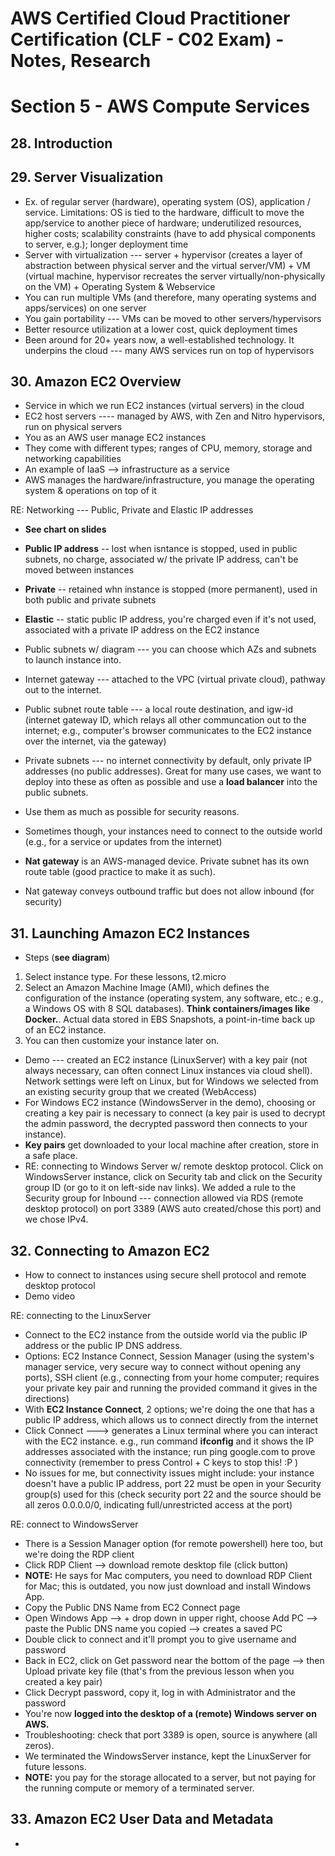 # AWS Certified Cloud Practitioner Certification (CLF - C02 Exam) - Notes, Research

# Section 5 - AWS Compute Services

## 28. Introduction

## 29. Server Visualization
- Ex. of regular server (hardware), operating system (OS), application / service. Limitations: OS is tied to the hardware, difficult to move the app/service to another piece of hardware; underutilized resources, higher costs; scalability constraints (have to add physical components to server, e.g.); longer deployment time
- Server with virtualization --- server + hypervisor (creates a layer of abstraction between physical server and the virtual server/VM) + VM (virtual machine, hypervisor recreates the server virtually/non-physically on the VM) + Operating System & Webservice
- You can run multiple VMs (and therefore, many operating systems and apps/services) on one server
- You gain portability --- VMs can be moved to other servers/hypervisors
- Better resource utilization at a lower cost, quick deployment times
- Been around for 20+ years now, a well-established technology. It underpins the cloud --- many AWS services run on top of hypervisors

## 30. Amazon EC2 Overview
- Service in which we run EC2 instances (virtual servers) in the cloud
- EC2 host servers ---- managed by AWS, with Zen and Nitro hypervisors, run on physical servers
- You as an AWS user manage EC2 instances
- They come with different types; ranges of CPU, memory, storage and networking capabilities
- An example of IaaS --> infrastructure as a service
- AWS manages the hardware/infrastructure, you manage the operating system & operations on top of it

RE: Networking --- Public, Private and Elastic IP addresses
- **See chart on slides**
- **Public IP address** -- lost when isntance is stopped, used in public subnets, no charge, associated w/ the private IP address, can't be moved between instances
- **Private** -- retained whn instance is stopped (more permanent), used in both public and private subnets
- **Elastic** -- static public IP address, you're charged even if it's not used, associated with a private IP address on the EC2 instance

- Public subnets w/ diagram --- you can choose which AZs and subnets to launch instance into.
- Internet gateway --- attached to the VPC (virtual private cloud), pathway out to the internet.
- Public subnet route table --- a local route destination, and igw-id (internet gateway ID, which relays all other communcation out to the internet; e.g., computer's browser communicates to the EC2 instance over the internet, via the gateway)

- Private subnets --- no internet connectivity by default, only private IP addresses (no public addresses). Great for many use cases, we want to deploy into these as often as possible and use a **load balancer** into the public subnets.
- Use them as much as possible for security reasons.
- Sometimes though, your instances need to connect to the outside world (e.g., for a service or updates from the internet)
- **Nat gateway** is an AWS-managed device. Private subnet has its own route table (good practice to make it as such).
- Nat gateway conveys outbound traffic but does not allow inbound (for security)

## 31. Launching Amazon EC2 Instances
- Steps (**see diagram**)
1. Select instance type.  For these lessons, t2.micro
2. Select an Amazon Machine Image (AMI), which defines the configuration of the instance (operating system, any software, etc.; e.g., a Windows OS with 8 SQL databases).  **Think containers/images like Docker.**. Actual data stored in EBS Snapshots, a point-in-time back up of an EC2 instance.
3. You can then customize your instance later on.

- Demo --- created an EC2 instance (LinuxServer) with a key pair (not always necessary, can often connect Linux instances via cloud shell). Network settings were left on Linux, but for Windows we selected from an existing security group that we created (WebAccess)
- For Windows EC2 instance (WindowsServer in the demo), choosing or creating a key pair is necessary to connect (a key pair is used to decrypt the admin password, the decrypted password then connects to your instance).
- **Key pairs** get downloaded to your local machine after creation, store in a safe place.
- RE: connecting to Windows Server w/ remote desktop protocol. Click on WindowsServer instance, click on Security tab and click on the Security group ID (or go to it on left-side nav links). We added a rule to the Security group for Inbound --- connection allowed via RDS (remote desktop protocol) on port 3389 (AWS auto created/chose this port) and we chose IPv4.

## 32. Connecting to Amazon EC2
- How to connect to instances using secure shell protocol and remote desktop protocol
- Demo video

RE: connecting to the LinuxServer
- Connect to the EC2 instance from the outside world via the public IP address or the public IP DNS address.
- Options: EC2 Instance Connect, Session Manager (using the system's manager service, very secure way to connect without opening any ports), SSH client (e.g., connecting from your home computer; requires your private key pair and running the provided command it gives in the directions)
- With **EC2 Instance Connect**, 2 options; we're doing the one that has a public IP address, which allows us to connect directly from the internet
- Click Connect ---> generates a Linux terminal where you can interact with the EC2 instance. e.g., run command **ifconfig** and it shows the IP addresses associated with the instance; run ping google.com to prove connectivity (remember to press Control + C keys to stop this! :P )
- No issues for me, but connectivity issues might include: your instance doesn't have a public IP address, port 22 must be open in your Security group(s) used for this (check security port 22 and the source should be all zeros 0.0.0.0/0, indicating full/unrestricted access at the port)

RE: connect to WindowsServer
- There is a Session Manager option (for remote powershell) here too, but we're doing the RDP client
- Click RDP Client --> download remote desktop file (click button)
- **NOTE:** He says for Mac computers, you need to download RDP Client for Mac; this is outdated, you now just download and install Windows App.
- Copy the Public DNS Name from EC2 Connect page
- Open Windows App --> + drop down in upper right, choose Add PC --> paste the Public DNS name you copied --> creates a saved PC
- Double click to connect and it'll prompt you to give username and password
- Back in EC2, click on Get password near the bottom of the page --> then Upload private key file (that's from the previous lesson when you created a key pair)
- Click Decrypt password, copy it, log in with Administrator and the password
- You're now **logged into the desktop of a (remote) Windows server on AWS.**
- Troubleshooting: check that port 3389 is open, source is anywhere (all zeros).
- We terminated the WindowsServer instance, kept the LinuxServer for future lessons.
- **NOTE:** you pay for the storage allocated to a server, but not paying for the running compute or memory of a terminated server.

## 33. Amazon EC2 User Data and Metadata

- 